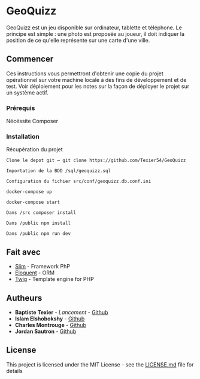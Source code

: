 # GeoQuizz

GeoQuizz est un jeu disponible sur ordinateur, tablette et téléphone. Le principe est simple : une photo est proposée au joueur, il doit indiquer la position de ce qu'elle représente sur une carte d'une ville.

## Commencer

Ces instructions vous permettront d'obtenir une copie du projet opérationnel sur votre machine locale à des fins de développement et de test. Voir déploiement pour les notes sur la façon de déployer le projet sur un système actif.

### Prérequis

Nécéssite Composer

### Installation

Récupération du projet

```
Clone le depot git — git clone https://github.com/Texier54/GeoQuizz
```

```
Importation de la BDD /sql/geoquizz.sql
```

```
Configuration du fichier src/conf/geoquizz.db.conf.ini
```

```
docker-compose up
```

```
docker-compose start
```

```
Dans /src composer install
```

```
Dans /public npm install
```

```
Dans /public npm run dev
```

## Fait avec

* [Slim](https://www.slimframework.com/) - Framework PhP
* [Eloquent](https://laravel.com/docs/5.0/eloquent) - ORM
* [Twig](https://twig.symfony.com/) - Template engine for PHP

## Autheurs

* **Baptiste Texier** - *Lancement* - [Github](https://github.com/texier54)
* **Islam Elshobokshy** - [Github](https://github.com/elshobokshy)
* **Charles Montrouge** - [Github](https://github.com/Charles974)
* **Jordan Sautron** - [Github](https://github.com/Voytsu)

## License

This project is licensed under the MIT License - see the [LICENSE.md](LICENSE.md) file for details


